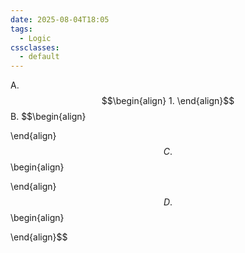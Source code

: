 ```yaml
---
date: 2025-08-04T18:05
tags:
  - Logic
cssclasses:
  - default
---
```

A.
$$\begin{align}
1.
\end{align}$$
B.
$$\begin{align}

\end{align}$$
C.
$$\begin{align}

\end{align}$$
D.
$$\begin{align}

\end{align}$$